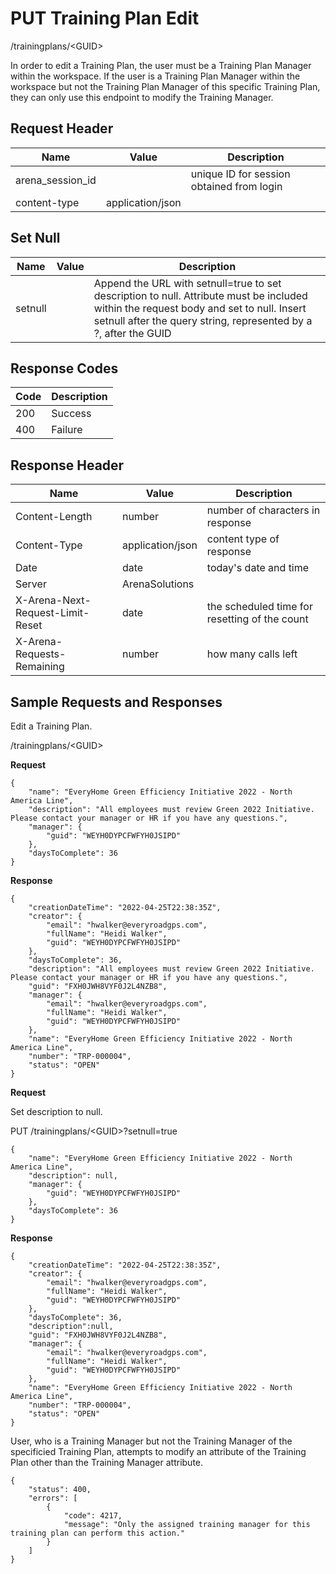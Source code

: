 # PUT Training Plan Edit
/trainingplans/&lt;GUID&gt;

In order to edit a Training Plan, the user must be a Training Plan Manager within the workspace. If the user is a Training Plan Manager within the workspace but not the Training Plan Manager of this specific Training Plan, they can only use this endpoint to modify the Training Manager.

## Request Header

| Name<br> | Value<br> | Description<br> |
|  --- |  --- |  --- | 
| arena_session_id<br> |   | unique ID for session obtained from login<br> |
| content-type<br> | application/json<br> |   |

## Set Null

| Name<br> | Value<br> | Description<br> |
|  --- |  --- |  --- | 
| setnull<br> |   | Append the URL with setnull=true to set description to null. Attribute must be included within the request body and set to null. Insert setnull after the query string, represented by a ?, after the GUID<br> |

## Response Codes

| Code<br> | Description<br> |
|  --- |  --- | 
| 200<br> | Success<br> |
| 400<br> | Failure<br> |

## Response Header

| Name<br> | Value<br> | Description<br> |
|  --- |  --- |  --- | 
| Content-Length<br> | number<br> | number of characters in response<br> |
| Content-Type<br> | application/json<br> | content type of response<br> |
| Date<br> | date<br> | today's date and time<br> |
| Server<br> | ArenaSolutions<br> |   |
| X-Arena-Next-Request-Limit-Reset<br> | date<br> | the scheduled time for resetting of the count<br> |
| X-Arena-Requests-Remaining<br> | number<br> | how many calls left<br> |

## Sample Requests and Responses
Edit a Training Plan.

/trainingplans/&lt;GUID&gt;

**Request** 

```
{
    "name": "EveryHome Green Efficiency Initiative 2022 - North America Line",
    "description": "All employees must review Green 2022 Initiative. Please contact your manager or HR if you have any questions.",
    "manager": {
        "guid": "WEYH0DYPCFWFYH0JSIPD"
    },
    "daysToComplete": 36 
}
```
**Response** 

```
{
    "creationDateTime": "2022-04-25T22:38:35Z",
    "creator": {
        "email": "hwalker@everyroadgps.com",
        "fullName": "Heidi Walker",
        "guid": "WEYH0DYPCFWFYH0JSIPD"
    },
    "daysToComplete": 36,
    "description": "All employees must review Green 2022 Initiative. Please contact your manager or HR if you have any questions.",
    "guid": "FXH0JWH8VYF0J2L4NZB8",
    "manager": {
        "email": "hwalker@everyroadgps.com",
        "fullName": "Heidi Walker",
        "guid": "WEYH0DYPCFWFYH0JSIPD"
    },
    "name": "EveryHome Green Efficiency Initiative 2022 - North America Line",
    "number": "TRP-000004",
    "status": "OPEN"
}
```
**Request** 

Set description to null.

PUT /trainingplans/&lt;GUID&gt;?setnull=true

```
{
    "name": "EveryHome Green Efficiency Initiative 2022 - North America Line",
    "description": null,
    "manager": {
        "guid": "WEYH0DYPCFWFYH0JSIPD"
    },
    "daysToComplete": 36 
}
```
**Response** 

```
{
    "creationDateTime": "2022-04-25T22:38:35Z",
    "creator": {
        "email": "hwalker@everyroadgps.com",
        "fullName": "Heidi Walker",
        "guid": "WEYH0DYPCFWFYH0JSIPD"
    },
    "daysToComplete": 36,
    "description":null,
    "guid": "FXH0JWH8VYF0J2L4NZB8",
    "manager": {
        "email": "hwalker@everyroadgps.com",
        "fullName": "Heidi Walker",
        "guid": "WEYH0DYPCFWFYH0JSIPD"
    },
    "name": "EveryHome Green Efficiency Initiative 2022 - North America Line",
    "number": "TRP-000004",
    "status": "OPEN"
}
```
User, who is a Training Manager but not the Training Manager of the specificied Training Plan, attempts to modify an attribute of the Training Plan other than the Training Manager attribute.

```
{
    "status": 400,
    "errors": [
        {
            "code": 4217,
            "message": "Only the assigned training manager for this training plan can perform this action."
        }
    ]
}
```
